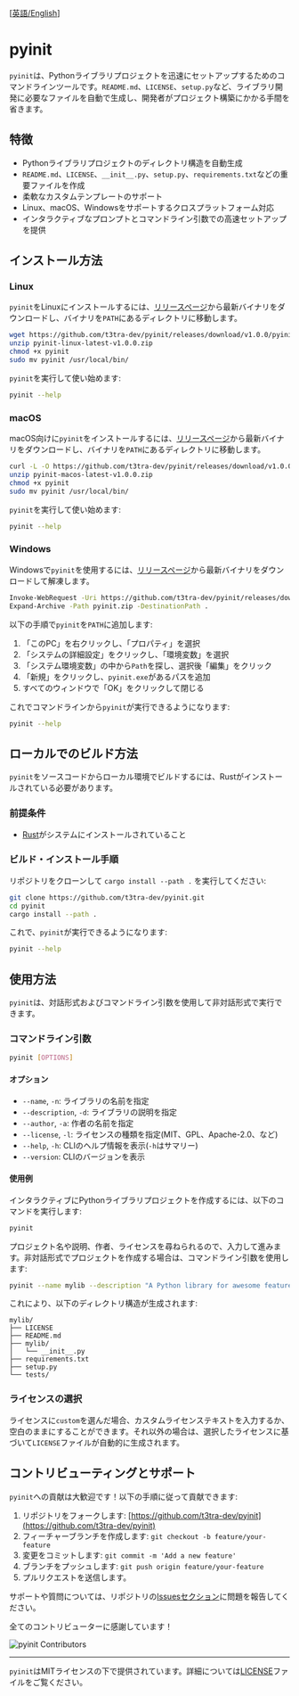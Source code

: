 [[英語/English](README.md)]

# pyinit

`pyinit`は、Pythonライブラリプロジェクトを迅速にセットアップするためのコマンドラインツールです。`README.md`、`LICENSE`、`setup.py`など、ライブラリ開発に必要なファイルを自動で生成し、開発者がプロジェクト構築にかかる手間を省きます。

## 特徴

- Pythonライブラリプロジェクトのディレクトリ構造を自動生成
- `README.md`、`LICENSE`、`__init__.py`、`setup.py`、`requirements.txt`などの重要ファイルを作成
- 柔軟なカスタムテンプレートのサポート
- Linux、macOS、Windowsをサポートするクロスプラットフォーム対応
- インタラクティブなプロンプトとコマンドライン引数での高速セットアップを提供

## インストール方法

### Linux

`pyinit`をLinuxにインストールするには、[リリースページ](https://github.com/t3tra-dev/pyinit/releases)から最新バイナリをダウンロードし、バイナリを`PATH`にあるディレクトリに移動します。

```bash
wget https://github.com/t3tra-dev/pyinit/releases/download/v1.0.0/pyinit-linux-latest-v1.0.0.zip
unzip pyinit-linux-latest-v1.0.0.zip
chmod +x pyinit
sudo mv pyinit /usr/local/bin/
```

`pyinit`を実行して使い始めます:

```bash
pyinit --help
```

### macOS

macOS向けに`pyinit`をインストールするには、[リリースページ](https://github.com/t3tra-dev/pyinit/releases)から最新バイナリをダウンロードし、バイナリを`PATH`にあるディレクトリに移動します。

```bash
curl -L -O https://github.com/t3tra-dev/pyinit/releases/download/v1.0.0/pyinit-macos-latest-v1.0.0.zip
unzip pyinit-macos-latest-v1.0.0.zip
chmod +x pyinit
sudo mv pyinit /usr/local/bin/
```

`pyinit`を実行して使い始めます:

```bash
pyinit --help
```

### Windows

Windowsで`pyinit`を使用するには、[リリースページ](https://github.com/t3tra-dev/pyinit/releases)から最新バイナリをダウンロードして解凍します。

```bash
Invoke-WebRequest -Uri https://github.com/t3tra-dev/pyinit/releases/download/v1.0.0/pyinit-windows-latest-v1.0.0.zip -OutFile pyinit.zip
Expand-Archive -Path pyinit.zip -DestinationPath .
```

以下の手順で`pyinit`を`PATH`に追加します:

1. 「このPC」を右クリックし、「プロパティ」を選択
2. 「システムの詳細設定」をクリックし、「環境変数」を選択
3. 「システム環境変数」の中から`Path`を探し、選択後「編集」をクリック
4. 「新規」をクリックし、`pyinit.exe`があるパスを追加
5. すべてのウィンドウで「OK」をクリックして閉じる

これでコマンドラインから`pyinit`が実行できるようになります:

```bash
pyinit --help
```

## ローカルでのビルド方法

`pyinit`をソースコードからローカル環境でビルドするには、Rustがインストールされている必要があります。

### 前提条件

- [Rust](https://www.rust-lang.org/tools/install)がシステムにインストールされていること

### ビルド・インストール手順

リポジトリをクローンして `cargo install --path .` を実行してください:

```bash
git clone https://github.com/t3tra-dev/pyinit.git
cd pyinit
cargo install --path .
```

これで、`pyinit`が実行できるようになります:

```bash
pyinit --help
```

## 使用方法

`pyinit`は、対話形式およびコマンドライン引数を使用して非対話形式で実行できます。

### コマンドライン引数

```bash
pyinit [OPTIONS]
```

#### オプション

- `--name`, `-n`: ライブラリの名前を指定
- `--description`, `-d`: ライブラリの説明を指定
- `--author`, `-a`: 作者の名前を指定
- `--license`, `-l`: ライセンスの種類を指定(MIT、GPL、Apache-2.0、など)
- `--help`, `-h`: CLIのヘルプ情報を表示(`-h`はサマリー)
- `--version`: CLIのバージョンを表示

#### 使用例

インタラクティブにPythonライブラリプロジェクトを作成するには、以下のコマンドを実行します:

```bash
pyinit
```

プロジェクト名や説明、作者、ライセンスを尋ねられるので、入力して進みます。非対話形式でプロジェクトを作成する場合は、コマンドライン引数を使用します:

```bash
pyinit --name mylib --description "A Python library for awesome features" --author "John Doe" --license MIT
```

これにより、以下のディレクトリ構造が生成されます:

```
mylib/
├── LICENSE
├── README.md
├── mylib/
│   └── __init__.py
├── requirements.txt
├── setup.py
└── tests/
```

### ライセンスの選択

ライセンスに`custom`を選んだ場合、カスタムライセンステキストを入力するか、空白のままにすることができます。それ以外の場合は、選択したライセンスに基づいて`LICENSE`ファイルが自動的に生成されます。

## コントリビューティングとサポート

`pyinit`への貢献は大歓迎です！以下の手順に従って貢献できます:

1. リポジトリをフォークします: [https://github.com/t3tra-dev/pyinit](https://github.com/t3tra-dev/pyinit)
2. フィーチャーブランチを作成します: `git checkout -b feature/your-feature`
3. 変更をコミットします: `git commit -m 'Add a new feature'`
4. ブランチをプッシュします: `git push origin feature/your-feature`
5. プルリクエストを送信します。

サポートや質問については、リポジトリの[Issuesセクション](https://github.com/t3tra-dev/pyinit/issues)に問題を報告してください。

全てのコントリビューターに感謝しています！

![pyinit Contributors](https://contrib.rocks/image?repo=t3tra-dev/pyinit)

---

`pyinit`はMITライセンスの下で提供されています。詳細については[LICENSE](https://github.com/kanarus/pyinit/blob/main/LICENSE)ファイルをご覧ください。
